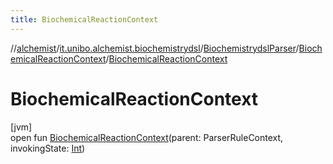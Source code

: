 ```yaml
---
title: BiochemicalReactionContext
---
```

//[alchemist](../../../../index.html)/[it.unibo.alchemist.biochemistrydsl](../../index.html)/[BiochemistrydslParser](../index.html)/[BiochemicalReactionContext](index.html)/[BiochemicalReactionContext](-biochemical-reaction-context.html)



# BiochemicalReactionContext



[jvm]\
open fun [BiochemicalReactionContext](-biochemical-reaction-context.html)(parent: ParserRuleContext, invokingState: [Int](https://kotlinlang.org/api/latest/jvm/stdlib/kotlin/-int/index.html))




